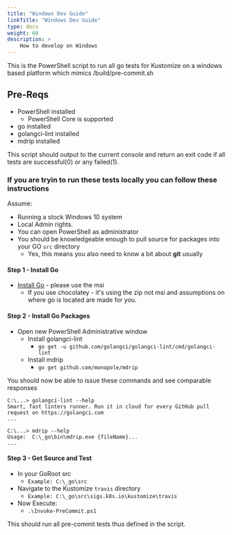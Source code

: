```yaml
---
title: "Windows Dev Guide"
linkTitle: "Windows Dev Guide"
type: docs
weight: 60
description: >
    How to develop on Windows
---
```


This is the PowerShell script to run all go tests for Kustomize on a windows based platform which mimics /build/pre-commit.sh

## Pre-Reqs

- PowerShell installed
  - PowerShell Core is supported
- go installed
- golangci-lint installed
- mdrip installed

This script should output to the current console and return an exit code if all tests are successful(0) or any failed(1).

### If you are tryin to run these tests locally you can follow these instructions

Assume:

- Running a stock Windows 10 system
- Local Admin rights.
- You can open PowerShell as administrator
- You should be knowledgeable enough to pull source for packages into your GO ```src``` directory
  - Yes, this means you also need to know a bit about **git** usually

#### Step 1 - Install Go

- [Install Go](https://golang.org/dl/) - please use the msi
  - If you use chocolatey - it's using the zip not msi and assumptions on where go is located are made for you.

#### Step 2 - Install Go Packages

- Open new PowerShell Administrative window
  - Install golangci-lint
    - ```go get -u github.com/golangci/golangci-lint/cmd/golangci-lint```
  - Install mdrip
    - ```go get github.com/monopole/mdrip```

You should now be able to issue these commands and see comparable responses

```
C:\...> golangci-lint --help
Smart, fast linters runner. Run it in cloud for every GitHub pull request on https://golangci.com
...

C:\...> mdrip --help
Usage:  C:\_go\bin\mdrip.exe {fileName}...
...
```

#### Step 3 - Get Source and Test

- In your GoRoot src
  - ```Example: C:\_go\src```
- Navigate to the Kustomize `travis` directory
  - ```Example: C:\_go\src\sigs.k8s.io\kustomize\travis```
- Now Execute:
  - ```.\Invoke-PreCommit.ps1```

This should run all pre-commit tests thus defined in the script.

